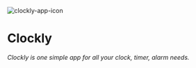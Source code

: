 ![clockly-app-icon](https://user-images.githubusercontent.com/44705390/109388579-fcff2180-792d-11eb-92e2-692a48241635.png)
# Clockly
*Clockly is one simple app for all your clock, timer, alarm needs.*
